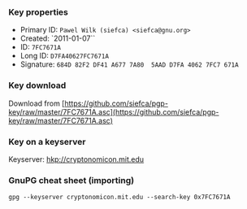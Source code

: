 ### Key properties

  * Primary ID: `Pawel Wilk (siefca) <siefca@gnu.org>`
  * Created: `2011-01-07``
  * ID: `7FC7671A`
  * Long ID: `D7FA40627FC7671A`
  * Signature: `684D 82F2 DF41 A677 7A80  5AAD D7FA 4062 7FC7 671A`

### Key download

Download from [https://github.com/siefca/pgp-key/raw/master/7FC7671A.asc](https://github.com/siefca/pgp-key/raw/master/7FC7671A.asc)

### Key on a keyserver

Keyserver: [hkp://cryptonomicon.mit.edu](hkp://cryptonomicon.mit.edu)

### GnuPG cheat sheet (importing)

`gpg --keyserver cryptonomicon.mit.edu --search-key 0x7FC7671A`

